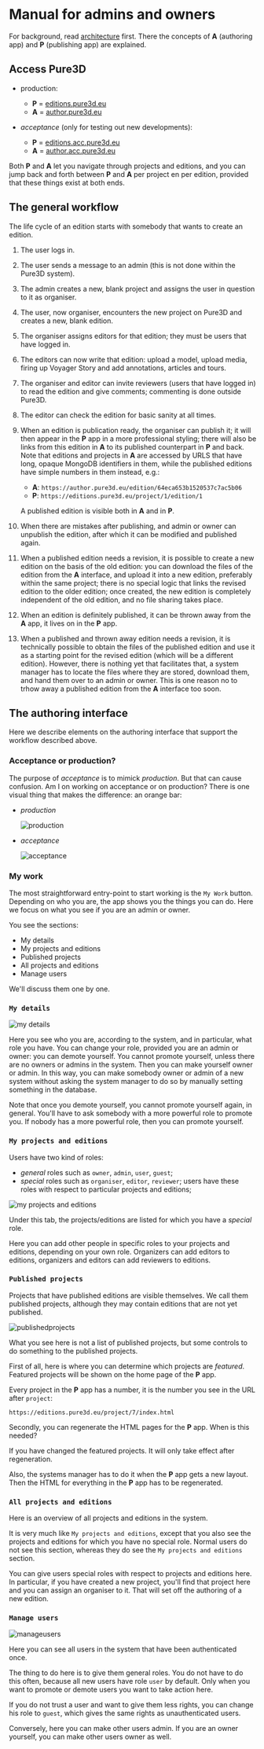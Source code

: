 # Manual for admins and owners

For background, read [architecture](architecture.md) first.
There the concepts of **A** (authoring app) and **P** (publishing app) are explained.

## Access Pure3D

*   production:

    *   **P** = [editions.pure3d.eu](https://editions.pure3d.eu)
    *   **A** = [author.pure3d.eu](https://author.pure3d.eu)

*   *acceptance* (only for testing out new developments):

    *   **P** = [editions.acc.pure3d.eu](https://editions.acc.pure3d.eu)
    *   **A** = [author.acc.pure3d.eu](https://author.acc.pure3d.eu)

Both **P** and **A** let you navigate through projects and editions, and you
can jump back and forth between **P** and **A** per project en per edition,
provided that these things exist at both ends.

## The general workflow

The life cycle of an edition starts with somebody that wants to create an edition.

1.  The user logs in.
2.  The user sends a message to an admin (this is not done within the Pure3D system).
3.  The admin creates a new, blank project and assigns the user in question to it
    as organiser.
4.  The user, now organiser, encounters the new project on Pure3D and creates
    a new, blank edition.
5.  The organiser assigns editors for that edition; they must be users that
    have logged in.
6.  The editors can now write that edition: upload a model, upload media, firing up
    Voyager Story and add annotations, articles and tours.
7.  The organiser and editor can invite reviewers (users that have logged in) to
    read the edition and give comments; commenting is done outside Pure3D.
8.  The editor can check the edition for basic sanity at all times.
9.  When an edition is publication ready, the organiser can publish it;
    it will then appear in the **P** app in a more professional styling; there will
    also be links from this edition in **A** to its published counterpart in **P**
    and back. Note that editions and projects in **A** are accessed by URLS that
    have long, opaque MongoDB identifiers in them, while the published editions
    have simple numbers in them instead, e.g.:

    *   **A**: `https://author.pure3d.eu/edition/64eca653b1520537c7ac5b06`
    *   **P**: `https://editions.pure3d.eu/project/1/edition/1`

    A published edition is visible both in **A** and in **P**.

10. When there are mistakes after publishing, and admin or owner can unpublish the
    edition, after which it can be modified and published again.
11. When a published edition needs a revision, it is possible to create a new edition
    on the basis of the old edition: you can download the files of the edition from
    the **A** interface, and upload it into a new edition, preferably within the
    same project; there is no special logic that links the revised edition to the
    older edition; once created, the new edition is completely independent of the
    old edition, and no file sharing takes place.
12. When an edition is definitely published, it can be thrown away from the **A** app,
    it lives on in the **P** app.
13. When a published and thrown away edition needs a revision, it is
    technically possible to obtain the files of the published edition and use it as a
    starting point for the revised edition (which will be a different edition).
    However, there is nothing yet that facilitates that, a system manager has
    to locate the files where they are stored, download them, and hand them over
    to an admin or owner. This is one reason no to trhow away a published edition
    from the **A** interface too soon.

## The authoring interface

Here we describe elements on the authoring interface that support the workflow
described above.

### Acceptance or production?

The purpose of *acceptance* is to mimick *production*. But that can cause confusion.
Am I on working on acceptance or on production? There is one visual thing that
makes the difference: an orange bar:

*   *production*

    ![production](images/prod.png)

*   *acceptance*

    ![acceptance](images/acc.png)

### My work

The most straightforward entry-point to start working is the `My Work` button.
Depending on who you are, the app shows you the things you can do. Here we focus
on what you see if you are an admin or owner.

You see the sections:

*   My details
*   My projects and editions
*   Published projects
*   All projects and editions
*   Manage users

We'll discuss them one by one.

### `My details`

![my details](images/mydetails.png)

Here you see who you are, according to the system, and in particular, what role
you have. You can change your role, provided you are an admin or owner:
you can demote yourself. You cannot promote yourself, unless there are no owners
or admins in the system. Then you can make yourself owner or admin.
In this way, you can make somebody owner or admin of a new system without asking
the system manager to do so by manually setting something in the database.

Note that once you demote yourself, you cannot promote yourself again, in general.
You'll have to ask somebody with a more powerful role to promote you.
If nobody has a more powerful role, then you can promote yourself.

### `My projects and editions`

Users have two kind of roles:

*   *general* roles such as `owner`, `admin`, `user`, `guest`;
*   *special* roles such as `organiser`, `editor`, `reviewer`; users have these roles
    with respect to particular projects and editions;

![my projects and editions](images/myprojecteditions.png)

Under this tab, the projects/editions are listed for which you have a *special* role.

Here you can add other people in specific roles to your projects and editions,
depending on your own role. Organizers can add editors to editions,
organizers and editors can add reviewers to editions.

### `Published projects`

Projects that have published editions are visible themselves.
We call them published projects, although they may contain editions that are not yet
published.

![publishedprojects](images/publishedprojects.png)

What you see here is not a list of published projects, but some controls to do something
to the published projects.

First of all, here is where you can determine which projects are *featured*.
Featured projects will be shown on the home page of the **P** app.

Every project in the **P** app has a number, it is the number you see in the
URL after `project`:

```
https://editions.pure3d.eu/project/7/index.html
```

Secondly, you can regenerate the HTML pages for the **P** app. When is this needed?

If you have changed the featured projects. It will only take effect after regeneration.

Also, the systems manager has to do it when the **P** app gets a new layout.
Then the HTML for everything in the **P** app has to be regenerated.

### `All projects and editions`

Here is an overview of all projects and editions in the system.

It is very much like `My projects and editions`, except that you also see
the projects and editions for which you have no special role.
Normal users do not see this section, whereas they do see the `My projects and editions`
section.

You can give users special roles with respect to projects and editions here.
In particular, if you have created a new project, you'll find that project here and you
can assign an organiser to it. That will set off the authoring of a new edition.

### `Manage users`

![manageusers](images/manageusers.png)

Here you can see all users in the system that have been authenticated once.

The thing to do here is to give them general roles. You do not have to do this often,
because all new users have role `user` by default.
Only when you want to promote or demote users you want to take action here.

If you do not trust a user and want to give them less rights, you can change his role
to `guest`, which gives the same rights as unauthenticated users.

Conversely, here you can make other users admin. If you are an owner yourself, you
can make other users owner as well.

